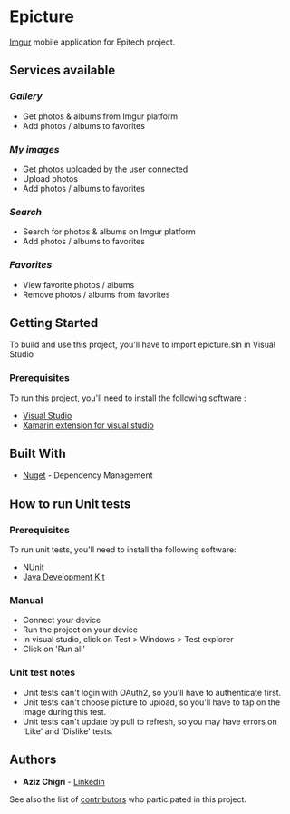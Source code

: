 # Epicture

[Imgur](https://imgur.com/) mobile application for Epitech project.

## Services available

### *Gallery*
* Get photos & albums from Imgur platform
* Add photos / albums to favorites

### *My images*
* Get photos uploaded by the user connected
* Upload photos
* Add photos / albums to favorites

### *Search*
* Search for photos & albums on Imgur platform
* Add photos / albums to favorites

### *Favorites*
* View favorite photos / albums
* Remove photos / albums from favorites

## Getting Started

To build and use this project, you'll have to import epicture.sln in Visual Studio

### Prerequisites

To run this project, you'll need to install the following software :
* [Visual Studio](https://visualstudio.microsoft.com/fr/downloads/)
* [Xamarin extension for visual studio](https://visualstudio.microsoft.com/fr/xamarin/)

## Built With

* [Nuget](https://docs.microsoft.com/fr-fr/nuget/quickstart/install-and-use-a-package-in-visual-studio) - Dependency Management

## How to run Unit tests

### Prerequisites

To run unit tests, you'll need to install the following software:
* [NUnit](https://marketplace.visualstudio.com/items?itemName=NUnitDevelopers.NUnit3TestAdapter)
* [Java Development Kit](https://www.oracle.com/technetwork/java/javase/downloads/jdk8-downloads-2133151.html)

### Manual

* Connect your device
* Run the project on your device
* In visual studio, click on Test > Windows > Test explorer
* Click on 'Run all'

### Unit test notes
* Unit tests can't login with OAuth2, so you'll have to authenticate first.
* Unit tests can't choose picture to upload, so you'll have to tap on the image during this test.
* Unit tests can't update by pull to refresh, so you may have errors on 'Like' and 'Dislike' tests.

## Authors

* **Aziz Chigri** - [Linkedin](www.linkedin.com/in/aziz-chigri-198709140)

See also the list of [contributors](https://github.com/azizchigri/Epicture/graphs/contributors) who participated in this project.


